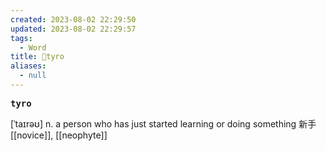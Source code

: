 ```yaml
---
created: 2023-08-02 22:29:50
updated: 2023-08-02 22:29:57
tags:
  - Word
title: 📖tyro
aliases:
  - null
---
```


<pre><strong>tyro</strong></pre>
[ˈtaɪrəʊ]
n. a person who has just started learning or doing something 新⼿
[[novice]], [[neophyte]]
